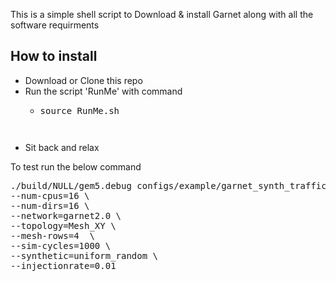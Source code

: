 This is a simple shell script to Download & install Garnet along with all the software requirments<br/>

## How to install

<ul>
<li>Download or Clone this repo</li>
<li>Run the script 'RunMe' with command<ul><li><pre>source RunMe.sh<pre></li></ul></li>
<li>Sit back and relax</li>
</ul>
To test run the below command<br/>
<pre>./build/NULL/gem5.debug configs/example/garnet_synth_traffic.py  \
--num-cpus=16 \
--num-dirs=16 \
--network=garnet2.0 \
--topology=Mesh_XY \
--mesh-rows=4  \
--sim-cycles=1000 \
--synthetic=uniform_random \
--injectionrate=0.01
 </pre>
